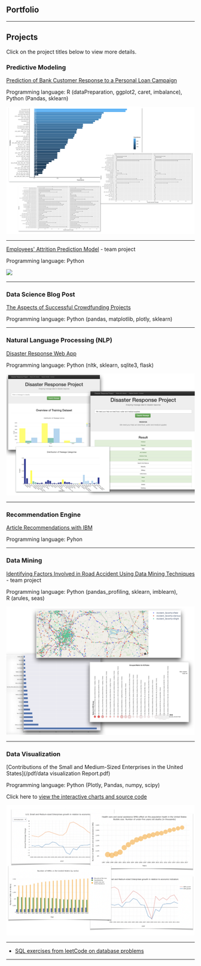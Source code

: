 ## Portfolio

---

## Projects 

Click on the project titles below to view more details.


### Predictive Modeling  

[Prediction of Bank Customer Response to a Personal Loan Campaign](/BCR_page)

Programming language: R (dataPreparation, ggplot2, caret, imbalance),  Python (Pandas, sklearn)

<img src="images/RF-charts overview.png?raw=true"/>

---

[Employees' Attrition Prediction Model](/EmpAttrition_page.md) - team project

Programming language: Python

<img src="images/ezgif.com-gif-maker.gif?raw=true"/> 

---

### Data Science Blog Post 

[The Aspects of Successful Crowdfunding Projects](https://raghad-a-otaibi.medium.com/the-aspects-of-successful-crowdfunding-projects-1e49435152af)

Programming language: Python (pandas, matplotlib, plotly, sklearn)

---

### Natural Language Processing (NLP)

[Disaster Response Web App](https://github.com/Raghadd7/Disaster-response-pipeline)

Programming language: Python (nltk, sklearn, sqlite3, flask)

<img src="/images/Disaster Response2.png?raw=true">

---

### Recommendation Engine

[Article Recommendations with IBM](https://github.com/Raghadd7/Recommendation-Engine)

Programming language: Pyhon

---

### Data Mining 

[Identifying Factors Involved in Road Accident Using Data Mining Techniques](/IF_page.md) - team project

Programming language: Python (pandas_profiling, sklearn, imblearn), <br> R (arules, seas) 

<img src="images/UK-charts overview.png?raw=true"/>

---

### Data Visualization 

[Contributions of the Small and Medium-Sized Enterprises in the United States](/pdf/data visualization Report.pdf)

Programming language: Python (Plotly, Pandas, numpy, scipy)

Click here to [view the interactive charts and source code](https://nbviewer.jupyter.org/github/Raghadd7/Data-Visualization/blob/master/data%20visualization%20SME.ipynb)

<img src="images/charts overview.png?raw=true"/>



---

- [SQL exercises from leetCode on database problems](https://github.com/Raghadd7/SQL)

---


<!-- <p style="font-size:11px">Page template forked from <a href="https://github.com/evanca/quick-portfolio">evanca</a></p> -->
<!-- Remove above link if you don't want to attibute -->
